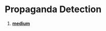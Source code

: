 # Propaganda Detection

1. [**medium**](https://medium.com/@jihwangk/fine-grained-propaganda-detection-and-classification-with-bert-dfad4acaa321)
